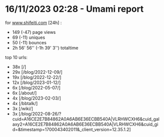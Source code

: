 # 16/11/2023 02:28 - Umami report
for www.shifeiti.com [24h] :

 - 149 (-47) page views
 - 69 (-11) uniques
 - 50 (-11) bounces
 - 2h 56' 56'' (-1h 39' 3'') totaltime


top 10 urls:
 - 38x [/]
 - 29x [/blog/2022-12-09/]
 - 19x [/blog/2022-12-22/]
 - 12x [/blog/2023-01-12/]
 - 6x [/blog/2022-05-07/]
 - 6x [/about/]
 - 4x [/blog/2023-02-03/]
 - 4x [/bbtalk/]
 - 3x [/wiki/]
 - 3x [/blog/2022-08-26/?cuid=A16CE2E7B84862A0A6AB6E36ECBB540A|VLRHWCXH6&cuid_galaxy2=A16CE2E7B84862A0A6AB6E36ECBB540A|VLRHWCXH6&cuid_gid=&timestamp=1700043402011&_client_version=12.35.1.2]


